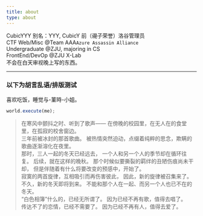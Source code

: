 ```yaml
---
title: about
type: about
---
```

CubicYYY
别名：YYY, CubicY
前（~~混子~~荣誉）洛谷管理员  
CTF Web/Misc @Team AAA`Azure Assassin Alliance`  
Undergraduate @ZJU, majoring in CS  
FrontEnd/DevOp @ZJU X-Lab  
不会在白天审视晚上写的东西。  

---

### 以下为胡言乱语/排版测试

喜欢吃饭，睡觉与-菫時-小姐。  

```javascript
world.execute(me);
```

> 在寒风中颤抖之时、听到了歌声—— 在傍晚的校园里，在无人在的食堂里，在孤寂的校舍窗边。  
> 三年前被冰封的那首歌曲。 被热情突然迫动，点缀着纯粹的思念，欺瞒的歌曲逐渐溶化在夜里。  
> 那时，三人一起的冬天已经远去， 一个人和另一个人的季节却在循环往复。 后续，就在这样的晚秋。 那个时候似要撕裂的羁绊的丑陋伤痕尚未干却， 但是伴随着有什么将要改变的预感中，开始了。  
> 寂寞的两首旋律，互相吸引而再伤害彼此， 因此，新的旋律被召集来了。  
> 不久，新的冬天即将到来。 不能和那个人在一起、而另一个人也已不在的冬天。  
> “白色相簿”什么的，已经无所谓了。 因为已经不再有歌，值得去唱了。  
> 传达不了的恋情，已经不需要了。 因为已经不再有人，值得去爱了。  
